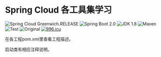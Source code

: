 # Spring Cloud 各工具集学习

![Spring Cloud Greenwich.RELEASE](https://img.shields.io/badge/Spring%20Cloud-Greenwich.RELEASE-yellowgreen.svg)
![Spring Boot 2.0](https://img.shields.io/badge/Spring%20Boot-2.0-brightgreen.svg)
![JDK 1.8](https://img.shields.io/badge/JDK-1.8-brightgreen.svg)
![Maven](https://img.shields.io/badge/Maven-3.5.0-yellowgreen.svg)
![Test](https://img.shields.io/badge/Test-OK-green.svg)
![Original](https://img.shields.io/badge/Original-yushouling-blue.svg)
[![996.icu](https://img.shields.io/badge/link-996.icu-red.svg)](https://996.icu)

在各工程pom.xml里<description>查看工程描述。
  
启动类有相应注释说明。

